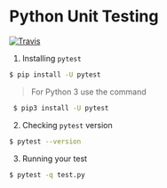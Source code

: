 # Python Unit Testing  
 
[![Travis](https://img.shields.io/travis/Kalpavrikshika/Aurora.svg?style=for-the-badge)](https://travis-ci.org/Kalpavrikshika/Aurora)

 
1. Installing `pytest` 

```bash
$ pip install -U pytest
```   
> For Python 3 use the command  

 ```bash 
  $ pip3 install -U pytest 
```
 

2. Checking `pytest` version 

```bash 
$ pytest --version  
``` 
  
3. Running your test  

```bash 
$ pytest -q test.py 
``` 


